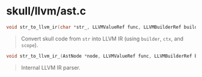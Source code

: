# skull/llvm/ast.c

```c
void str_to_llvm_ir(char *str_, LLVMValueRef func, LLVMBuilderRef builder, LLVMContextRef ctx, LLVMModuleRef mod)
```

> Convert skull code from `str` into LLVM IR (using `builder`, `ctx`,  and `scope`).

```c
void str_to_llvm_ir_(AstNode *node, LLVMValueRef func, LLVMBuilderRef builder, LLVMContextRef ctx, LLVMModuleRef mod)
```

> Internal LLVM IR parser.


